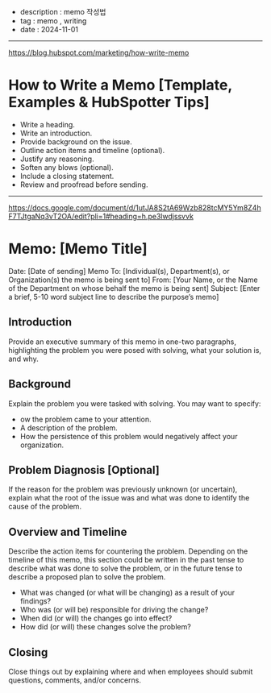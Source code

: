 - description : memo 작성법
- tag : memo , writing
- date : 2024-11-01

-----------------

https://blog.hubspot.com/marketing/how-write-memo

# How to Write a Memo [Template, Examples & HubSpotter Tips]
- Write a heading.
- Write an introduction.
- Provide background on the issue.
- Outline action items and timeline (optional).
- Justify any reasoning.
- Soften any blows (optional).
- Include a closing statement.
- Review and proofread before sending.

-------------

https://docs.google.com/document/d/1utJA8S2tA69Wzb828tcMY5Ym8Z4hF7TJtgaNq3vT2OA/edit?pli=1#heading=h.pe3lwdjssvvk

# Memo: [Memo Title]
Date: [Date of sending]
Memo To: [Individual(s), Department(s), or Organization(s) the memo is being sent to]
From: [Your Name, or the Name of the Department on whose behalf the memo is being sent]
Subject: [Enter a brief, 5-10 word subject line to describe the purpose’s memo]


## Introduction
Provide an executive summary of this memo in one-two paragraphs, highlighting the problem you were posed with solving, what your solution is, and why. 

## Background
Explain the problem you were tasked with solving. You may want to specify: 
- ow the problem came to your attention. 
- A description of the problem. 
- How the persistence of this problem would negatively affect your organization. 
  
## Problem Diagnosis [Optional]
If the reason for the problem was previously unknown (or uncertain), explain what the root of the issue was and what was done to identify the cause of the problem. 

## Overview and Timeline
Describe the action items for countering the problem. Depending on the timeline of this memo, this section could be written in the past tense to describe what was done to solve the problem, or in the future tense to describe a proposed plan to solve the problem. 
- What was changed (or what will be changing) as a result of your findings?
- Who was (or will be) responsible for driving the change?
- When did (or will) the changes go into effect? 
- How did (or will) these changes solve the problem?

## Closing
Close things out by explaining where and when employees should submit questions, comments, and/or concerns.  
